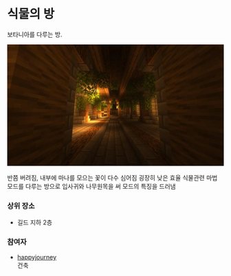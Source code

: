 # 식물의 방

보타니아를 다루는 방.

![asdf](../../asset/buildings/room_of_plant/main.jpg)

반쯤 버려짐, 내부에 마나를 모으는 꽃이 다수 심어짐 굉장히 낮은 효율 식물관련 마법 모드를 다루는 방으로 입사귀와 나무원목을 써 모드의 특징을 드러냄 

### 상위 장소
<!-- tag_source_open:link_list:child_spot -->
- 길드 지하 2층
<!-- tag_close -->

<!-- ### 하위 장소 목록 -->
<!-- tag_target_open:reverse_link_list:child_spot -->
<!-- tag_arg:preset:spots_inside -->
<!-- tag_close -->

<!-- ### 보유 시설 목록 -->
<!-- <!-- tag_target_open:reverse_link_list:building_spot -->
<!-- tag_arg:preset:systems_inside -->
<!-- tag_close -->

### 참여자
<!-- tag_source_open:link_list:member_contribute -->
- [happyjourney](../members/happyjourney.md)  
건축
<!-- tag_close-->